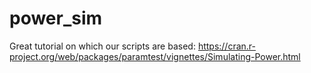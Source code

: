 # power_sim

Great tutorial on which our scripts are based:
https://cran.r-project.org/web/packages/paramtest/vignettes/Simulating-Power.html
